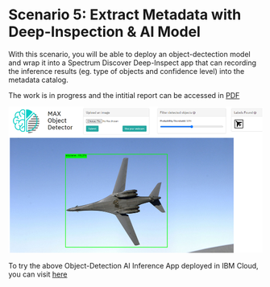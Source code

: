 # Scenario 5: Extract Metadata with Deep-Inspection & AI Model


With this scenario, you will be able to deploy an object-dectection model and wrap it into a Spectrum Discover Deep-Inspect app that can recording the inference results (eg. type of objects and confidence level) into the metadata catalog. 

The work is in progress and the intitial report can be accessed in [PDF](recording/T101389-Scenario5-v20210922.pdf)


<img src=recording/T101389-Scenario5-aircraft-after-inference.png>

To try the above Object-Detection AI Inference App deployed in IBM Cloud, you can visit [here](http://max-object-detector-app-max-od.utex-ocp23-087f1b5ad0f770c98b8048ce098b9d43-0000.us-south.containers.appdomain.cloud/app/
)